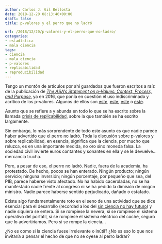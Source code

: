 ```yaml
---
author: Carlos J. Gil Bellosta
date: 2018-12-20 08:13:46+00:00
draft: false
title: p-valores y el perro que no ladró

url: /2018/12/20/p-valores-y-el-perro-que-no-ladro/
categories:
- estadística
- mala ciencia
tags:
- ciencia
- mala ciencia
- p-valores
- replicabilidad
- reproducibilidad
---
```


Tengo un montón de artículos por ahí guardados que fueron escritos a raíz de la publicación de [_The ASA's Statement on p-Values: Context, Process, and Purpose_](https://amstat.tandfonline.com/doi/abs/10.1080/00031305.2016.1154108#.W5QULB_nhhG), ya en 2016, que ponía en cuestión el uso indiscriminado y acrítico de los p-valores. Algunos de ellos son [este](https://andrewgelman.com/2016/03/07/29212/), [este](https://matloff.wordpress.com/2016/03/09/further-comments-on-the-asa-manifesto/), [este](https://www.r-statistics.com/2016/03/its-not-the-p-values-fault-reflections-on-the-recent-asa-statement/) o [este](https://plus.maths.org/content/stop-taking-p).

Asunto que se refiere a y abunda en todo lo que se ha escrito sobre la llamada [crisis de replicabilidad](https://en.wikipedia.org/wiki/Replication_crisis), sobre la que también se ha escrito largamente.

Sin embargo, lo más sorprendente de todo este asunto es que nadie parece haber advertido que [el perro no ladró](https://brieflywriting.com/2012/07/25/the-dog-that-didnt-bark-what-we-can-learn-from-sir-arthur-conan-doyle-about-using-the-absence-of-expected-facts/). Toda la discusión sobre p-valores y sobre replicabilidad, en esencia, significa que la ciencia, por mucho que reluzca, es en una importante medida, no oro sino moneda falsa. La sociedad civil invierte euros contantes y sonantes en ella y se le devuelve... mercancía trucha.

Pero, a pesar de eso, el perro no ladró. Nadie, fuera de la academia, ha protestado. De hecho, pocos se han enterado. Ningún producto; ningún servicio; ninguna inversión; ningún porcentaje, por pequeño que sea, del PIB, parece haberse visto afectado. No ha habido caceroladas, no se ha manifestado nadie frente al congreso ni se ha pedido la dimisión de ningún ministro. Nadie parece haberse sentido perjudicado, dañado o estafado.

Existe algo fundamentalmente roto en el seno de una actividad que se dice esencial para el desarrollo (recordad a los del [sin ciencia no hay futuro](https://www.efe.com/efe/espana/portada/miles-de-cientificos-reivindican-en-toda-espana-que-sin-ciencia-no-hay-futuro/10010-3245080)) y nadie siquiera se entera. Si se rompiese la nevera, si se rompiese el sistema operativo del portátil, si se rompiese el sistema eléctrico del coche, seguro que lo advertiríamos. Pero si se rompe la ciencia...

¿No es como si la ciencia fuese irrelevante o inútil? ¿No es eso lo que nos invitaría a pensar el hecho de que no se oyese al perro ladrar?
